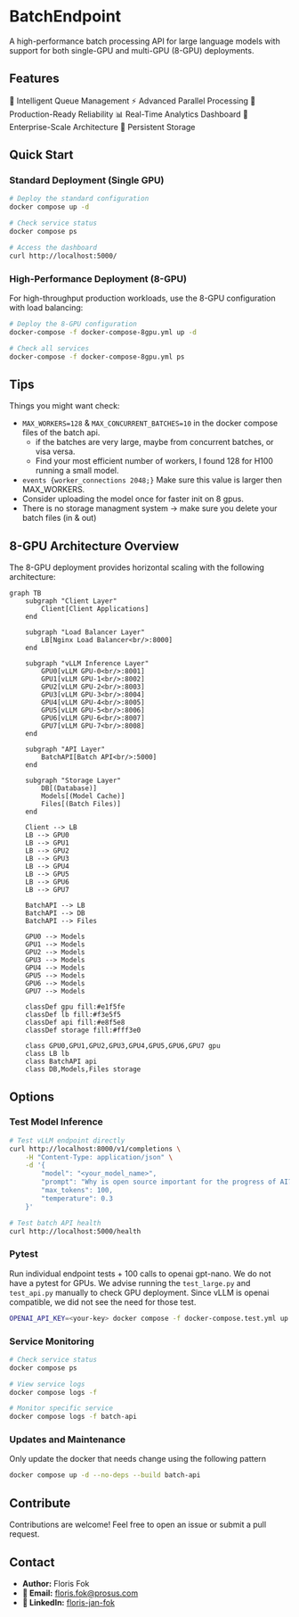 
# BatchEndpoint

A high-performance batch processing API for large language models with support for both single-GPU and multi-GPU (8-GPU) deployments.

## Features

🚀 Intelligent Queue Management
⚡ Advanced Parallel Processing
🔄 Production-Ready Reliability
📊 Real-Time Analytics Dashboard
🎯 Enterprise-Scale Architecture
💾 Persistent Storage

## Quick Start

### Standard Deployment (Single GPU)

```bash
# Deploy the standard configuration
docker compose up -d

# Check service status
docker compose ps

# Access the dashboard
curl http://localhost:5000/
```

### High-Performance Deployment (8-GPU)

For high-throughput production workloads, use the 8-GPU configuration with load balancing:

```bash
# Deploy the 8-GPU configuration
docker-compose -f docker-compose-8gpu.yml up -d

# Check all services
docker-compose -f docker-compose-8gpu.yml ps
```


## Tips

Things you might want check:

- `MAX_WORKERS=128` & `MAX_CONCURRENT_BATCHES=10` in the docker compose files of the batch api.
  - if the batches are very large, maybe from concurrent batches, or visa versa.
  - Find your most efficient number of workers, I found 128 for H100 running a small model.
- `events {worker_connections 2048;}` Make sure this value is larger then MAX_WORKERS.
- Consider uploading the model once for faster init on 8 gpus.
- There is no storage managment system -> make sure you delete your batch files (in & out)

## 8-GPU Architecture Overview

The 8-GPU deployment provides horizontal scaling with the following architecture:

```mermaid
graph TB
    subgraph "Client Layer"
        Client[Client Applications]
    end
    
    subgraph "Load Balancer Layer"
        LB[Nginx Load Balancer<br/>:8000]
    end
    
    subgraph "vLLM Inference Layer"
        GPU0[vLLM GPU-0<br/>:8001]
        GPU1[vLLM GPU-1<br/>:8002]
        GPU2[vLLM GPU-2<br/>:8003]
        GPU3[vLLM GPU-3<br/>:8004]
        GPU4[vLLM GPU-4<br/>:8005]
        GPU5[vLLM GPU-5<br/>:8006]
        GPU6[vLLM GPU-6<br/>:8007]
        GPU7[vLLM GPU-7<br/>:8008]
    end
    
    subgraph "API Layer"
        BatchAPI[Batch API<br/>:5000]
    end
    
    subgraph "Storage Layer"
        DB[(Database)]
        Models[(Model Cache)]
        Files[(Batch Files)]
    end
    
    Client --> LB
    LB --> GPU0
    LB --> GPU1
    LB --> GPU2
    LB --> GPU3
    LB --> GPU4
    LB --> GPU5
    LB --> GPU6
    LB --> GPU7
    
    BatchAPI --> LB
    BatchAPI --> DB
    BatchAPI --> Files
    
    GPU0 --> Models
    GPU1 --> Models
    GPU2 --> Models
    GPU3 --> Models
    GPU4 --> Models
    GPU5 --> Models
    GPU6 --> Models
    GPU7 --> Models
    
    classDef gpu fill:#e1f5fe
    classDef lb fill:#f3e5f5
    classDef api fill:#e8f5e8
    classDef storage fill:#fff3e0
    
    class GPU0,GPU1,GPU2,GPU3,GPU4,GPU5,GPU6,GPU7 gpu
    class LB lb
    class BatchAPI api
    class DB,Models,Files storage
```

## Options

### Test Model Inference

```bash
# Test vLLM endpoint directly
curl http://localhost:8000/v1/completions \
    -H "Content-Type: application/json" \
    -d '{
        "model": "<your_model_name>",           
        "prompt": "Why is open source important for the progress of AI?",
        "max_tokens": 100,
        "temperature": 0.3
    }'

# Test batch API health
curl http://localhost:5000/health
```

### Pytest

Run individual endpoint tests + 100 calls to openai gpt-nano. We do not have a pytest for GPUs. We advise running the `test_large.py` and `test_api.py` manually to check GPU deployment. Since vLLM is openai compatible, we did not see the need for those test.

```bash
OPENAI_API_KEY=<your-key> docker compose -f docker-compose.test.yml up --build
```


### Service Monitoring

```bash
# Check service status
docker compose ps

# View service logs
docker compose logs -f

# Monitor specific service
docker compose logs -f batch-api
```

### Updates and Maintenance

Only update the docker that needs change using the following pattern

```bash
docker compose up -d --no-deps --build batch-api
```

## Contribute

Contributions are welcome! Feel free to open an issue or submit a pull request.


## Contact

- **Author:** Floris Fok
- **📧 Email:** [floris.fok@prosus.com](mailto:floris.fok@prosus.com)
- **🔗 LinkedIn:** [floris-jan-fok](https://www.linkedin.com/in/floris-jan-fok/)